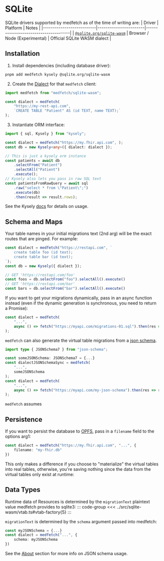 # SQLite
SQLite drivers supported by medfetch as of the time of writing are:
| Driver                    | Platform               | Notes                                 |
|---------------------------|------------------------|---------------------------------------|
| [`@sqlite.org/sqlite-wasm`](https://www.npmjs.com/package/@sqlite.org/sqlite-wasm) | Browser / Node (Experimental) | Official SQLite WASM dialect |

## Installation
1. Install dependencies (including database driver):
```bash
pnpm add medfetch kysely @sqlite.org/sqlite-wasm
```

2. Create the [Dialect](https://kysely.dev/docs/dialects) for that `medfetch` client:
```ts
import medfetch from "medfetch/sqlite-wasm";

const dialect = medfetch(
    "https://my-rest-api.com",
    `CREATE TABLE "Patient" AS (id TEXT, name TEXT);`
);
```

3. Instantiate ORM interface:
```ts
import { sql, Kysely } from "kysely";

const dialect = medfetch("https://my.fhir.api.com", );
const db = new Kysely<any>({ dialect: dialect });

// This is just a kysely orm instance
const patients = await db
    .selectFrom("Patient")
    .selectAll("Patient")
    .execute();
// Kysely also lets you pass in raw SQL text
const patientsFromRawQuery = await sql
    .raw("select * from \"Patient\";")
    .execute(db)
    .then(result => result.rows);
```

See the Kysely [docs](https://kysely.dev/) for details on usage.

## Schema and Maps
Your table names in your initial migrations text (2nd arg) will be the exact routes that are pinged.
For example:

```ts
const dialect = medfetch("https://restapi.com", `
    create table foo (id text);
    create table bar (id text);
`);
const db = new Kysely({ dialect });

// GET 'https://restapi.com/foo'
const foos = db.selectFrom("foo").selectAll().execute()
// GET 'https://restapi.com/bar'
const bars = db.selectFrom("bar").selectAll().execute()
```

If you want to get your migrations dynamically, pass in an async function instead 
(even if the dynamic generation is synchronous, you need to return a Promise):

```ts
const dialect = medfetch(
    "...",
    async () => fetch("https://myapi.com/migrations-01.sql").then(res => res.text())
);
```

`medfetch` can also generate the virtual table migrations from a [json schema](https://json-schema.org/).

```ts
import type { JSONSchema7 } from "json-schema";

const someJSONSchema: JSONSchema7 = {...}
const dialectJSONSchemaSync = medfetch(
    "...",
    someJSONSchema
);
const dialect = medfetch(
    "...",
    async () => fetch("https://myapi.com/my-json-schema").then(res => res.json() as JSONSchema7)
);
```

`medfetch` assumes 

## Persistence
If you want to persist the database to [OPFS](https://developer.mozilla.org/en-US/docs/Web/API/File_System_API/Origin_private_file_system), pass in a `filename`
field to the options arg1:

```ts
const dialect = medfetch("https://my.fhir.api.com", "...", {
    filename: "my-fhir.db"
})
```

This only makes a difference if you choose to "materialize" the virtual tables into real tables, otherwise, you're saving nothing
since the data from the virtual tables only exist at runtime:

## Data Types
Runtime data of Resources is determined by the `migrationText` 
plaintext value medfetch provides to sqlite3:
::: code-group
<<< ../src/sqlite-wasm/vtab.ts#vtab-factory{5}
:::

`migrationText` is determined by the `schema` argument passed into medfetch:

```ts
const myJSONSchema = {...}
const dialect = medfetch("...", {
    schema: myJSONSchema
})
```

See the [About](./guide.what-is-medfetch-js.md#jsons-and-schemas) section for more info on JSON schema usage.